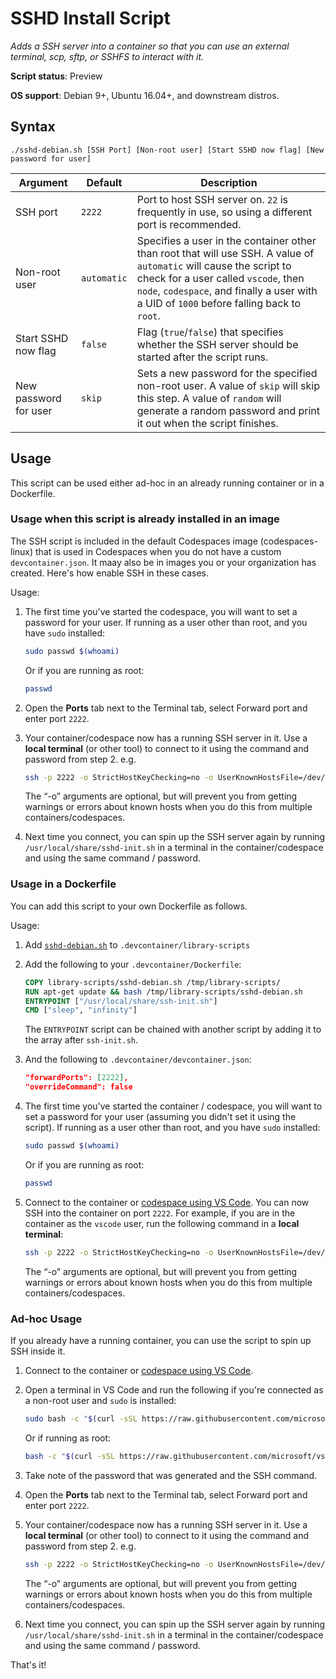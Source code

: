 # SSHD Install Script

*Adds a SSH server into a container so that you can use an external terminal, scp, sftp, or SSHFS to interact with it.*

**Script status**: Preview

**OS support**: Debian 9+, Ubuntu 16.04+, and downstream distros.

## Syntax

```text
./sshd-debian.sh [SSH Port] [Non-root user] [Start SSHD now flag] [New password for user]
```

|Argument|Default|Description|
|--------|-------|-----------|
| SSH port |`2222`| Port to host SSH server on. `22` is frequently in use, so using a different port is recommended. |
| Non-root user |`automatic`| Specifies a user in the container other than root that will use SSH. A value of `automatic` will cause the script to check for a user called `vscode`, then `node`, `codespace`, and finally a user with a UID of `1000` before falling back to `root`. |
|Start SSHD now flag |`false`| Flag (`true`/`false`) that specifies whether the SSH server should be started after the script runs.|
|New password for user|`skip`| Sets a new password for the specified non-root user. A value of `skip` will skip this step. A value of `random` will generate a random password and print it out when the script finishes. |

## Usage

This script can be used either ad-hoc in an already running container or in a Dockerfile. 

### Usage when this script is already installed in an image 
The SSH script is included in the default Codespaces image (codespaces-linux) that is used in Codespaces when you do not have a custom `devcontainer.json`. It maay also be in images you or your organization has created. Here's how enable SSH in these cases. 

Usage:
1. The first time you've started the codespace, you will want to set a password for your user. If running as a user other than root, and you have `sudo` installed:

    ```bash
    sudo passwd $(whoami)
    ```

    Or if you are running as root:

    ```bash
    passwd
    ```
 2. Open the ****Ports**** tab next to the Terminal tab, select Forward port and enter port `2222`.
 3. Your container/codespace now has a running SSH server in it. Use a **local terminal** (or other tool) to connect to it using the command and password from step 2. e.g.

    ```bash
    ssh -p 2222 -o StrictHostKeyChecking=no -o UserKnownHostsFile=/dev/null vscode@localhost
    ```

    The “-o” arguments are optional, but will prevent you from getting warnings or errors about known hosts when you do this from multiple containers/codespaces.

  4. Next time you connect, you can spin up the SSH server again by running `/usr/local/share/sshd-init.sh` in a terminal in the container/codespace and using the same command / password.

### Usage in a Dockerfile
You can add this script to your own Dockerfile as follows.

Usage:

1. Add [`sshd-debian.sh`](../sshd-debian.sh) to `.devcontainer/library-scripts`

2. Add the following to your `.devcontainer/Dockerfile`:

    ```Dockerfile
    COPY library-scripts/sshd-debian.sh /tmp/library-scripts/
    RUN apt-get update && bash /tmp/library-scripts/sshd-debian.sh
    ENTRYPOINT ["/usr/local/share/ssh-init.sh"]
    CMD ["sleep", "infinity"]
    ```

    The `ENTRYPOINT` script can be chained with another script by adding it to the array after `ssh-init.sh`.

3. And the following to `.devcontainer/devcontainer.json`:

    ```json
    "forwardPorts": [2222],
    "overrideCommand": false
    ```

4. The first time you've started the container / codespace, you will want to set a password for your user (assuming you didn't set it using the script). If running as a user other than root, and you have `sudo` installed:

    ```bash
    sudo passwd $(whoami)
    ```

    Or if you are running as root:

    ```bash
    passwd
    ```

5. Connect to the container or [codespace using VS Code](https://docs.github.com/en/github/developing-online-with-codespaces/connecting-to-your-codespace-from-visual-studio-code). You can now SSH into the container on port `2222`. For example, if you are in the container as the `vscode` user, run the following command in a **local terminal**:

    ```bash
    ssh -p 2222 -o StrictHostKeyChecking=no -o UserKnownHostsFile=/dev/null vscode@localhost
    ```

    The “-o” arguments are optional, but will prevent you from getting warnings or errors about known hosts when you do this from multiple containers/codespaces.

### Ad-hoc Usage

If you already have a running container, you can use the script to spin up SSH inside it.

1. Connect to the container or [codespace using VS Code](https://docs.github.com/en/github/developing-online-with-codespaces/connecting-to-your-codespace-from-visual-studio-code).

2. Open a terminal in VS Code and run the following if you're connected as a non-root user and `sudo` is installed:

    ```bash
    sudo bash -c "$(curl -sSL https://raw.githubusercontent.com/microsoft/vscode-dev-containers/master/script-library/sshd-debian.sh)" -- 2222 $(whoami) true random
    ```

    Or if running as root:

    ```bash
    bash -c "$(curl -sSL https://raw.githubusercontent.com/microsoft/vscode-dev-containers/master/script-library/sshd-debian.sh)" -- 2222 $(whoami) true random
    ```

3. Take note of the password that was generated and the SSH command.

4. Open the ****Ports**** tab next to the Terminal tab, select Forward port and enter port `2222`.

5. Your container/codespace now has a running SSH server in it. Use a **local terminal** (or other tool) to connect to it using the command and password from step 2. e.g.

    ```bash
    ssh -p 2222 -o StrictHostKeyChecking=no -o UserKnownHostsFile=/dev/null vscode@localhost
    ```

    The “-o” arguments are optional, but will prevent you from getting warnings or errors about known hosts when you do this from multiple containers/codespaces.

6. Next time you connect, you can spin up the SSH server again by running `/usr/local/share/sshd-init.sh` in a terminal in the container/codespace and using the same command / password.

That's it!
